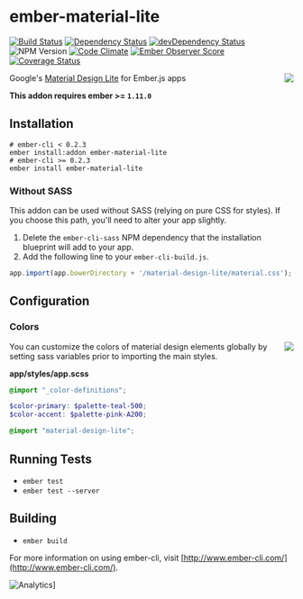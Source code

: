# ember-material-lite

[![Build Status](https://travis-ci.org/mike-north/ember-material-lite.svg?branch=master)](https://travis-ci.org/mike-north/ember-material-lite)
[![Dependency Status](https://david-dm.org/mike-north/ember-material-lite.svg)](https://david-dm.org/mike-north/ember-material-lite)
[![devDependency Status](https://david-dm.org/mike-north/ember-material-lite/dev-status.svg)](https://david-dm.org/mike-north/ember-material-lite#info=devDependencies)
![NPM Version](https://img.shields.io/npm/v/ember-material-lite.svg)
[![Code Climate](https://codeclimate.com/github/mike-north/ember-material-lite/badges/gpa.svg)](https://codeclimate.com/github/mike-north/ember-material-lite)
[![Ember Observer Score](http://emberobserver.com/badges/ember-material-lite.svg)](http://emberobserver.com/addons/ember-material-lite)
[![Coverage Status](https://coveralls.io/repos/mike-north/ember-material-lite/badge.svg?branch=master&service=github)](https://coveralls.io/github/mike-north/ember-material-lite?branch=master)

<img src="http://i57.tinypic.com/ic6cdy.png" align="right" />

Google's [Material Design Lite](http://www.getmdl.io/) for Ember.js apps

**This addon requires ember >= `1.11.0`**

## Installation

```
# ember-cli < 0.2.3
ember install:addon ember-material-lite
# ember-cli >= 0.2.3
ember install ember-material-lite
```

### Without SASS

This addon can be used without SASS (relying on pure CSS for styles). If you choose this path, you'll need to alter your app slightly.

1. Delete the `ember-cli-sass` NPM dependency that the installation blueprint will add to your app.
2. Add the following line to your `ember-cli-build.js`.
```js
app.import(app.bowerDirectory + '/material-design-lite/material.css');
```

## Configuration

### Colors


<img src="http://i59.tinypic.com/ih4lro.png" align="right" />

You can customize the colors of material design elements globally by setting sass variables prior to importing the main styles. 

**app/styles/app.scss**
```scss
@import "_color-definitions";

$color-primary: $palette-teal-500;
$color-accent: $palette-pink-A200;

@import "material-design-lite";
```

## Running Tests

* `ember test`
* `ember test --server`

## Building

* `ember build`

For more information on using ember-cli, visit [http://www.ember-cli.com/](http://www.ember-cli.com/).

![Analytics](https://ga-beacon.appspot.com/UA-66610985-1/mike-north/ember-cli-materialize/readme)]
